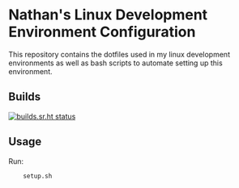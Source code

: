 # Nathan's Linux Development Environment Configuration

This repository contains the dotfiles used in my linux development environments as well as bash scripts to automate setting up this environment.

## Builds
[![builds.sr.ht status](https://builds.sr.ht/~nathanb/linux-development-environment.svg)](https://builds.sr.ht/~nathanb/linux-development-environment?)

## Usage

Run: 
```bash
    setup.sh
```

